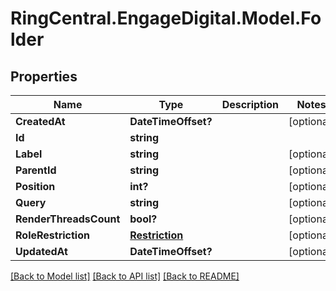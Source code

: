 # RingCentral.EngageDigital.Model.Folder
## Properties

Name | Type | Description | Notes
------------ | ------------- | ------------- | -------------
**CreatedAt** | **DateTimeOffset?** |  | [optional] 
**Id** | **string** |  | 
**Label** | **string** |  | [optional] 
**ParentId** | **string** |  | [optional] 
**Position** | **int?** |  | [optional] 
**Query** | **string** |  | [optional] 
**RenderThreadsCount** | **bool?** |  | [optional] 
**RoleRestriction** | [**Restriction**](Restriction.md) |  | [optional] 
**UpdatedAt** | **DateTimeOffset?** |  | [optional] 

[[Back to Model list]](../README.md#documentation-for-models) [[Back to API list]](../README.md#documentation-for-api-endpoints) [[Back to README]](../README.md)

